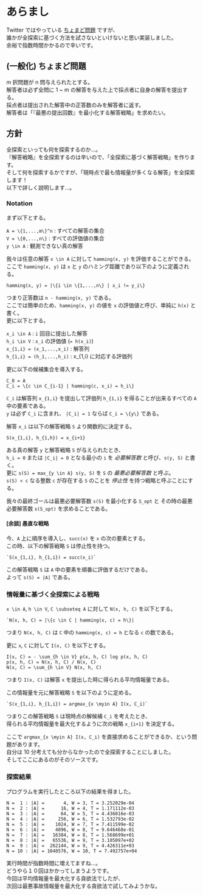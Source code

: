 # あらまし

Twitter ではやっている [ちょまど問題][chomado] ですが、  
誰かが全探索に基づく方法を試さないといけないと思い実装しました。  
余裕で指数時間かかるので辛いです。

[chomado]: http://togetter.com/li/682030 "何回で満点とれる？【ちょまど問題に挑む人々】 - Togetterまとめ"

## (一般化) ちょまど問題

m 択問題が n 問与えられたとする。  
解答者は必ず全問に 1 ~ m の解答を与えた上で採点者に自身の解答を提出する。  
採点者は提出された解答中の正答数のみを解答者に返す。  
解答者は「『最悪の提出回数』を最小化する解答戦略」を求めたい。  


## 方針

全探索といっても何を探索するのか…。  
『解答戦略』を全探索するのは辛いので、「全探索に基づく解答戦略」を作ります。  
そして何を探索するかですが、「現時点で最も情報量が多くなる解答」を全探索します！  
以下で詳しく説明します…。  

### Notation

まず以下とする。

`A = \{1,...,m\}^n` : すべての解答の集合  
`V = \{0,...,n\}`   : すべての評価値の集合  
`y \in A`           : 観測できない真の解答  

我々は任意の解答 `x \in A` に対して `hamming(x, y)` を評価することができる。  
ここで `hamming(x, y)` は `x` と `y` のハミング距離であり以下のように定義される。  

`hamming(x, y) = |\{i \in \{1,...,n\} | x_i != y_i\}`  

つまり正答数は `n - hamming(x, y)` である。  
ここでは簡単のため、`hamming(x, y)` の値を `x` の評価値と呼び、単純に `h(x)` と書く。  
更に以下とする。  

`x_i \in A` : `i` 回目に提出した解答  
`h_i \in V` : `x_i` の評価値 (`= h(x_i)`)  
`x_{1,i} = (x_1,...,x_i)` : 解答列  
`h_{1,i} = (h_1,...,h_i)` : x_{1,i} に対応する評価列  

更に以下の候補集合を導入する。  

`C_0 = A`  
`C_i = \{c \in C_{i-1} | hamming(c, x_i) = h_i\}`  

`C_i` は解答列 `x_{1,i}` を提出して評価列 `h_{1,i}` を得ることが出来るすべての `A` 中の要素である。  
`y` は必ず `C_i` に含まれ、 `|C_i| = 1` ならば `C_i = \{y\}` である。  

解答 `x_i` は以下の解答戦略 `S` より関数的に決定する。

`S(x_{1,i}, h_{1,h}) = x_{i+1}`

ある真の解答 `y` と解答戦略 `S` が与えられたとき、  
`h_i = 0` または `|C_i| = 0` となる最小の `i` を _必要解答数_ と呼び、`s(y, S)` と書く。  
更に `s(S) = max_{y \in A} s(y, S)` を `S` の _最悪必要解答数_ と呼ぶ。  
`s(S) < c` なる整数 `c` が存在する `S` のことを _停止性_ を持つ戦略と呼ぶことにする。

我々の最終ゴールは最悪必要解答数 `s(S)` を最小化する `S_opt` と
その時の最悪必要解答数 `s(S_opt)` を求めることである。



#### [余談] 愚直な戦略

今、`A` 上に順序を導入し、`succ(x)` を `x` の次の要素とする。  
この時、以下の解答戦略 `S` は停止性を持つ。  

    `S(x_{1,i}, h_{1,i}) = succ(x_i)`

この解答戦略 `S` は `A` 中の要素を順番に評価するだけである。  
よって `s(S) = |A|` である。  



### 情報量に基づく全探索による戦略

`x \in A`, `h \in V`, `C \subseteq A` に対して `N(x, h, C)` を以下とする。  

    `N(x, h, C) = |\{c \in C | hamming(x, c) = h\}|

つまり `N(x, h, C)` は `C` 中の `hamming(x, c) = h` となる `c` の数である。  

更に `x`, `C` に対して `I(x, C)` を以下とする。  

    I(x, C) = - \sum_{h \in V} p(x, h, C) log p(x, h, C)
    p(x, h, C) = N(x, h, C) / N(x, C)
    N(x, C) = \sum_{h \in V} N(x, h, C)

つまり `I(x, C)` は解答 `x` を提出した時に得られる平均情報量である。  

この情報量を元に解答戦略 `S` を以下のように定める。

    `S(x_{1,i}, h_{1,i}) = argmax_{x \myin A} I(x, C_i)`

つまりこの解答戦略 `S` は現時点の解候補 `C_i` を考えたとき、  
得られる平均情報量を最大化するように次の戦略 `x_{i+1}` を決定する。  

ここで `argmax_{x \myin A} I(x, C_i)` を直接求めることができるか、という問題があります。  
自分は 10 分考えても分からなかったので全探索することにしました。  
そしてここにあるのがそのソースです。  


### 探索結果

プログラムを実行したところ以下の結果を得ました。

    N =  1 : |A| =       4, W = 3, T = 3.252029e-04
    N =  2 : |A| =      16, W = 4, T = 1.171112e-03
    N =  3 : |A| =      64, W = 5, T = 4.436016e-03
    N =  4 : |A| =     256, W = 6, T = 1.532793e-02
    N =  5 : |A| =    1024, W = 7, T = 7.411599e-02
    N =  6 : |A| =    4096, W = 8, T = 9.646468e-01
    N =  7 : |A| =   16384, W = 8, T = 1.568699e+01
    N =  8 : |A| =   65536, W = 9, T = 3.105097e+02
    N =  9 : |A| =  262144, W = 9, T = 4.426311e+03
    N = 10 : |A| = 1048576, W = 10, T = 7.492757e+04

実行時間が指数時間に増えてますね…。  
どうやら１０回はかかってしまうようです。  
今回は平均情報量を最大化する貪欲法でしたが、  
次回は最悪事故情報量を最大化する貪欲法で試してみようかな。
